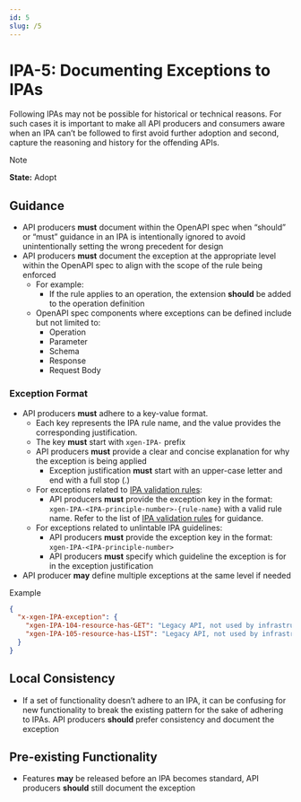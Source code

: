 ```yaml
---
id: 5
slug: /5
---
```


# IPA-5: Documenting Exceptions to IPAs

Following IPAs may not be possible for historical or technical reasons. For such
cases it is important to make all API producers and consumers aware when an IPA
can’t be followed to first avoid further adoption and second, capture the
reasoning and history for the offending APIs.

> [!NOTE]  
> **State:** Adopt

## Guidance

- API producers **must** document within the OpenAPI spec when “should” or
  “must” guidance in an IPA is intentionally ignored to avoid unintentionally
  setting the wrong precedent for design
- API producers **must** document the exception at the appropriate level within
  the OpenAPI spec to align with the scope of the rule being enforced
  - For example:
    - If the rule applies to an operation, the extension **should** be added to
      the operation definition
  - OpenAPI spec components where exceptions can be defined include but not
    limited to:
    - Operation
    - Parameter
    - Schema
    - Response
    - Request Body

### Exception Format

- API producers **must** adhere to a key-value format.
  - Each key represents the IPA rule name, and the value provides the
    corresponding justification.
  - The key **must** start with `xgen-IPA-` prefix
  - API producers **must** provide a clear and concise explanation for why the
    exception is being applied
    - Exception justification **must** start with an upper-case letter and end
      with a full stop (.)
  - For exceptions related to
    [IPA validation rules](https://github.com/mongodb/openapi/tree/main/tools/spectral/ipa/rulesets):
    - API producers **must** provide the exception key in the format:
      `xgen-IPA-<IPA-principle-number>-{rule-name}` with a valid rule name.
      Refer to the list of
      [IPA validation rules](https://github.com/mongodb/openapi/blob/main/tools/spectral/ipa/rulesets/README.md)
      for guidance.
  - For exceptions related to unlintable IPA guidelines:
    - API producers **must** provide the exception key in the format:
      `xgen-IPA-<IPA-principle-number>`
    - API producers **must** specify which guideline the exception is for in the
      exception justification
- API producer **may** define multiple exceptions at the same level if needed

Example

```json
{
  "x-xgen-IPA-exception": {
    "xgen-IPA-104-resource-has-GET": "Legacy API, not used by infrastructure-as-code tooling",
    "xgen-IPA-105-resource-has-LIST": "Legacy API, not used by infrastructure-as-code tooling"
  }
}
```

## Local Consistency

- If a set of functionality doesn’t adhere to an IPA, it can be confusing for
  new functionality to break the existing pattern for the sake of adhering to
  IPAs. API producers **should** prefer consistency and document the exception

## Pre-existing Functionality

- Features **may** be released before an IPA becomes standard, API producers
  **should** still document the exception
